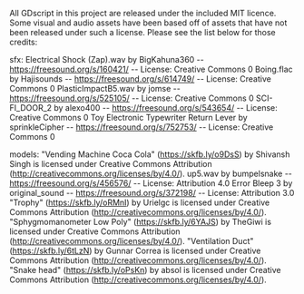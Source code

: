 All GDscript in this project are released under the included MIT licence. Some visual and audio assets have been based off of assets that have not been released under such a license. Please see the list below for those credits:

sfx:
Electrical Shock (Zap).wav by BigKahuna360 -- https://freesound.org/s/160421/ -- License: Creative Commons 0
Boing.flac by Hajisounds -- https://freesound.org/s/614749/ -- License: Creative Commons 0
PlasticImpactB5.wav by jomse -- https://freesound.org/s/525105/ -- License: Creative Commons 0
SCI-FI_DOOR_2 by alexo400 -- https://freesound.org/s/543654/ -- License: Creative Commons 0 
Toy Electronic Typewriter Return Lever by sprinkleCipher -- https://freesound.org/s/752753/ -- License: Creative Commons 0


models:
"Vending Machine Coca Cola" (https://skfb.ly/o9DsS) by Shivansh Singh is licensed under Creative Commons Attribution (http://creativecommons.org/licenses/by/4.0/).
up5.wav by bumpelsnake -- https://freesound.org/s/456576/ -- License: Attribution 4.0
Error Bleep 3 by original_sound -- https://freesound.org/s/372198/ -- License: Attribution 3.0\
"Trophy" (https://skfb.ly/oRMnI) by Urielgc is licensed under Creative Commons Attribution (http://creativecommons.org/licenses/by/4.0/).
"Sphygmomanometer Low Poly" (https://skfb.ly/6YAJS) by TheGiwi is licensed under Creative Commons Attribution (http://creativecommons.org/licenses/by/4.0/).
"Ventilation Duct" (https://skfb.ly/6tLzN) by Gunnar Correa is licensed under Creative Commons Attribution (http://creativecommons.org/licenses/by/4.0/).
"Snake head" (https://skfb.ly/oPsKn) by absol is licensed under Creative Commons Attribution (http://creativecommons.org/licenses/by/4.0/).
